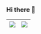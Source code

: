 ### Hi there 👋

<!--
**DivitMittal/DivitMittal** is a ✨ _special_ ✨ repository because its `README.md` (this file) appears on your GitHub profile.

Here are some ideas to get you started:

- 🔭 I’m currently working on ...
- 🌱 I’m currently learning ...
- 👯 I’m looking to collaborate on ...
- 🤔 I’m looking for help with ...
- 💬 Ask me about ...
- 📫 How to reach me: ...
- 😄 Pronouns: ...
- ⚡ Fun fact: ...
-->

| <img align="center" src="https://github-readme-stats.vercel.app/api?username=DivitMittal&show_icons=true&theme=chartreuse-dark" /> | <img align="center" src="https://github-readme-stats.vercel.app/api/top-langs/?username=DivitMittal&langs_count=10&theme=chartreuse-dark&layout=compact" /> |
| --- | --- |
